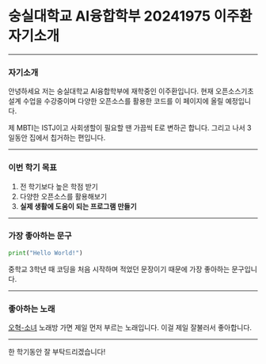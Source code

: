 # 숭실대학교 AI융합학부 20241975 이주환 자기소개
- - - 
### 자기소개
안녕하세요 저는 숭실대학교 AI융합학부에 재학중인 이주환입니다.
현재 오픈소스기초설계 수업을 수강중이며 다양한 오픈소스를 활용한 코드를 이 페이지에 올릴 예정입니다.

제 MBTI는 ISTJ이고 사회생할이 필요할 땐 가끔씩 E로 변하곤 합니다.
그리고 나서 3일동안 집에서 칩거하는 편입니다.
- - - 
### 이번 학기 목표
1. 전 학기보다 높은 학점 받기
2. 다양한 오픈소스를 활용해보기
3. **실제 생활에 도움이 되는 프로그램 만들기**
- - - 
### 가장 좋아하는 문구
```python
print("Hello World!")
```
중학교 3학년 때 코딩을 처음 시작하며 적었던 문장이기 때문에 가장 좋아하는 문구입니다.
- - -
### 좋아하는 노래
[오혁-소녀](https://www.youtube.com/watch?v=bLoO0FSXncg)
노래방 가면 제일 먼저 부르는 노래입니다. 이걸 제일 잘불러서 좋아합니다.
- - -
한 학기동안 잘 부탁드리겠습니다!
